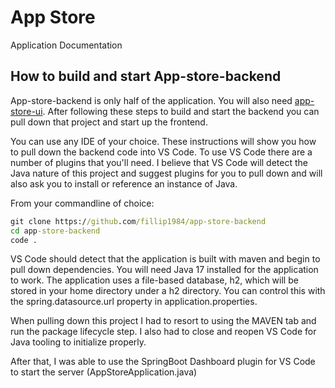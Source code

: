 # App Store

Application Documentation

## How to build and start App-store-backend

App-store-backend is only half of the application. You will also need [app-store-ui](https://github.com/fillip1984/app-store-ui). After following these steps to build and start the backend you can pull down that project and start up the frontend.

You can use any IDE of your choice. These instructions will show you how to pull down the backend code into VS Code. To use VS Code there are a number of plugins that you'll need. I believe that VS Code will detect the Java nature of this project and suggest plugins for you to pull down and will also ask you to install or reference an instance of Java.

From your commandline of choice:

```cmd
git clone https://github.com/fillip1984/app-store-backend
cd app-store-backend
code .
```

VS Code should detect that the application is built with maven and begin to pull down dependencies. You will need Java 17 installed for the application to work. The application uses a file-based database, h2, which will be stored in your home directory under a h2 directory. You can control this with the spring.datasource.url property in application.properties.

When pulling down this project I had to resort to using the MAVEN tab and run the package lifecycle step. I also had to close and reopen VS Code for Java tooling to initialize properly.

After that, I was able to use the SpringBoot Dashboard plugin for VS Code to start the server (AppStoreApplication.java)
